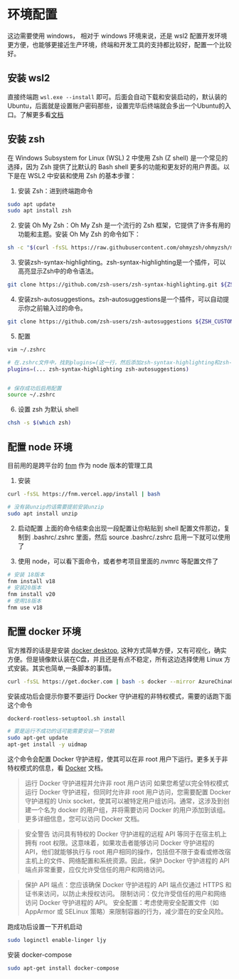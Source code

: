 # 环境配置

这边需要使用 windows， 相对于 windows 环境来说，还是 wsl2 配置开发环境更方便，也能够更接近生产环境，终端和开发工具的支持都比较好，配置一个比较好。

## 安装 wsl2

直接终端跑 `wsl.exe --install` 即可。后面会自动下载和安装启动的，默认装的Ubuntu，后面就是设置账户密码那些，设置完毕后终端就会多出一个Ubuntu的入口。了解更多看[文档](https://learn.microsoft.com/en-us/windows/wsl/install)

## 安装 zsh
在 Windows Subsystem for Linux (WSL) 2 中使用 Zsh (Z shell) 是一个常见的选择，因为 Zsh 提供了比默认的 Bash shell 更多的功能和更友好的用户界面。以下是在 WSL2 中安装和使用 Zsh 的基本步骤：

1. 安装 Zsh：进到终端跑命令
```bash
sudo apt update
sudo apt install zsh
```

2. 安装 Oh My Zsh：Oh My Zsh 是一个流行的 Zsh 框架，它提供了许多有用的功能和主题。安装 Oh My Zsh 的命令如下：
```bash
sh -c "$(curl -fsSL https://raw.githubusercontent.com/ohmyzsh/ohmyzsh/master/tools/install.sh)"
```

3. 安装zsh-syntax-highlighting。zsh-syntax-highlighting是一个插件，可以高亮显示Zsh中的命令语法。
```bash
git clone https://github.com/zsh-users/zsh-syntax-highlighting.git ${ZSH_CUSTOM:-~/.oh-my-zsh/custom}/plugins/zsh-syntax-highlighting
```

4. 安装zsh-autosuggestions。zsh-autosuggestions是一个插件，可以自动提示你之前输入过的命令。
```bash
git clone https://github.com/zsh-users/zsh-autosuggestions ${ZSH_CUSTOM:-~/.oh-my-zsh/custom}/plugins/zsh-autosuggestions
```

5. 配置
```bash
vim ~/.zshrc

# 在.zshrc文件中，找到plugins=(这一行，然后添加zsh-syntax-highlighting和zsh-autosuggestions：
plugins=(... zsh-syntax-highlighting zsh-autosuggestions)


# 保存成功后启用配置
source ~/.zshrc
```

6. 设置 zsh 为默认 shell
```bash
chsh -s $(which zsh)
```

## 配置 node 环境

目前用的是跨平台的 [fnm](https://github.com/Schniz/fnm) 作为 node 版本的管理工具

1. 安装
```bash
curl -fsSL https://fnm.vercel.app/install | bash

# 没有装unzip的话需要提前安装unzip
sudo apt install unzip
```

2. 启动配置
上面的命令结束会出现一段配置让你粘贴到 shell 配置文件那边，复制到 .bashrc/.zshrc 里面，然后 source .bashrc/.zshrc 启用一下就可以使用了

3. 使用 node，可以看下面命令，或者参考项目里面的.nvmrc 等配置文件了
```bash
# 安装 18版本
fnm install v18
# 安装20版本
fnm install v20
# 使用18版本
fnm use v18
```

## 配置 docker 环境
官方推荐的话是是安装 [docker desktop](https://docs.docker.com/desktop/features/wsl/#download), 这种方式简单方便，又有可视化，确实方便。但是镜像默认装在C盘，并且还是有点不稳定，所有这边选择使用 Linux 方式安装。其实也简单,一条脚本的事情。

```bash
curl -fsSL https://get.docker.com | bash -s docker --mirror AzureChinaCloud
```

安装成功后会提示你要不要运行 Docker 守护进程的非特权模式，需要的话跑下面这个命令

```bash
dockerd-rootless-setuptool.sh install

# 要是运行不成功的话可能需要安装一下依赖
sudo apt-get update
apt-get install -y uidmap
```

这个命令会配置 Docker 守护进程，使其可以在非 root 用户下运行。更多关于非特权模式的信息，看 [Docker](https://docs.docker.com/engine/install/linux-postinstall/#manage-docker-as-a-non-root-user) 文档。

> 运行 Docker 守护进程并允许非 root 用户访问
如果您希望以完全特权模式运行 Docker 守护进程，但同时允许非 root 用户访问，您需要配置 Docker 守护进程的 Unix socket，使其可以被特定用户组访问。通常，这涉及到创建一个名为 docker 的用户组，并将需要访问 Docker 的用户添加到该组。更多详细信息，您可以访问 Docker 文档。

>安全警告
访问具有特权的 Docker 守护进程的远程 API 等同于在宿主机上拥有 root 权限。这意味着，如果攻击者能够访问 Docker 守护进程的 API，他们就能够执行与 root 用户相同的操作，包括但不限于查看或修改宿主机上的文件、网络配置和系统资源。因此，保护 Docker 守护进程的 API 端点非常重要，应仅允许受信任的用户和网络访问。

>保护 API 端点：您应该确保 Docker 守护进程的 API 端点仅通过 HTTPS 和证书来访问，以防止未授权访问。
限制访问：仅允许受信任的用户和网络访问 Docker 守护进程的 API。
安全配置：考虑使用安全配置文件（如 AppArmor 或 SELinux 策略）来限制容器的行为，减少潜在的安全风险。

跑成功后设置一下开机启动

```bash
sudo loginctl enable-linger ljy
```

安装 docker-compose
```bash
sudo apt-get install docker-compose
```